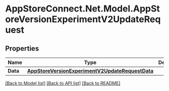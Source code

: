 # AppStoreConnect.Net.Model.AppStoreVersionExperimentV2UpdateRequest

## Properties

Name | Type | Description | Notes
------------ | ------------- | ------------- | -------------
**Data** | [**AppStoreVersionExperimentV2UpdateRequestData**](AppStoreVersionExperimentV2UpdateRequestData.md) |  | 

[[Back to Model list]](../README.md#documentation-for-models) [[Back to API list]](../README.md#documentation-for-api-endpoints) [[Back to README]](../README.md)


